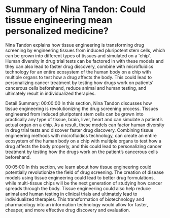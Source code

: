 # Summary of Nina Tandon: Could tissue engineering mean personalized medicine?

Nina Tandon explains how tissue engineering is transforming drug screening by engineering tissues from induced pluripotent stem cells, which can be grown into different types of tissues and simulated on a 'chip'. Human diversity in drug trial tests can be factored in with these models and they can also lead to faster drug discovery, combine with microfluidics technology for an entire ecosystem of the human body on a chip with multiple organs to test how a drug affects the body. This could lead to personalizing cancer treatment by testing how drugs work on patients' cancerous cells beforehand, reduce animal and human testing, and ultimately result in individualized therapies.

Detail Summary: 
00:00:00
In this section, Nina Tandon discusses how tissue engineering is revolutionizing the drug screening process. Tissues engineered from induced pluripotent stem cells can be grown into practically any type of tissue, brain, liver, heart and can simulate a patient’s actual organ on a chip. As a result, these models can factor human diversity in drug trial tests and discover faster drug discovery. Combining tissue engineering methods with microfluidics technology, can create an entire ecosystem of the human body on a chip with multiple organs to test how a drug affects the body properly, and this could lead to personalizing cancer treatment by testing how the drugs work on the patient’s cancerous cells beforehand.

00:05:00
In this section, we learn about how tissue engineering could potentially revolutionize the field of drug screening. The creation of disease models using tissue engineering could lead to better drug formulations, while multi-tissue chips will be the next generation of studying how cancer spreads through the body. Tissue engineering could also help reduce animal and human testing in clinical trials and ultimately lead to individualized therapies. This transformation of biotechnology and pharmacology into an information technology would allow for faster, cheaper, and more effective drug discovery and evaluation.

